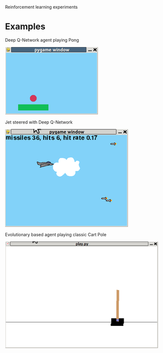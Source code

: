 
Reinforcement learning experiments

# Examples

Deep Q-Network agent playing Pong

![pong](https://github.com/spiec/reinforcement/blob/master/experiments/pong/output/pong_dqn.gif)

Jet steered with Deep Q-Network

![pong](https://github.com/spiec/reinforcement/blob/master/experiments/jet/output/jet_dqn.gif)

Evolutionary based agent playing classic Cart Pole

![pong](https://github.com/spiec/reinforcement/blob/master/experiments/cartpole/output/cart_evo.gif)


